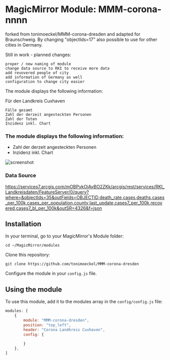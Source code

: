 # MagicMirror Module: MMM-corona-nnnn 

forked from tonimoeckel/MMM-corona-dresden and adapted for Braunschweig. By changing "objectIds=17" also possible to use for other cities in Germany.

Still in work - planned changes:

    proper / new naming of module
    change data source to RKI to receive more data
    add revovered people of city
    add information of Germany as well
    configuration to change city easier

The module displays the following information:

Für den Landkreis Cuxhaven

    Fälle gesamt
    Zahl der derzeit angesteckten Personen
    Zahl der Toten
    Inzidenz inkl. Chart


### The module displays the following information:

* Zahl der derzeit angesteckten Personen
* Inzidenz inkl. Chart

![screenshot](https://github.com/tonimoeckel/MMM-corona-dresden/blob/main/screenshot/screen.png)


### Data Source
https://services7.arcgis.com/mOBPykOjAyBO2ZKk/arcgis/rest/services/RKI_Landkreisdaten/FeatureServer/0/query?where=&objectIds=35&outFields=OBJECTID,death_rate,cases,deaths,cases_per_100k,cases_per_population,county,last_update,cases7_per_100k,recovered,cases7_bl_per_100k&outSR=4326&f=json


## Installation

In your terminal, go to your MagicMirror's Module folder:
````
cd ~/MagicMirror/modules
````

Clone this repository:
````
git clone https://github.com/tonimoeckel/MMM-corona-dresden
````


Configure the module in your `config.js` file.

## Using the module

To use this module, add it to the modules array in the `config/config.js` file:
````javascript
modules: [
    {
        module: "MMM-corona-dresden",
        position: "top_left",
        header: "Corona Landkreis Cuxhaven",
        config: {
            
        }
    },
]
````
